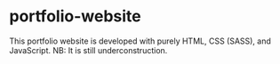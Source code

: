# portfolio-website
This portfolio website is developed with purely HTML, CSS (SASS), and JavaScript.
NB: It is still underconstruction.